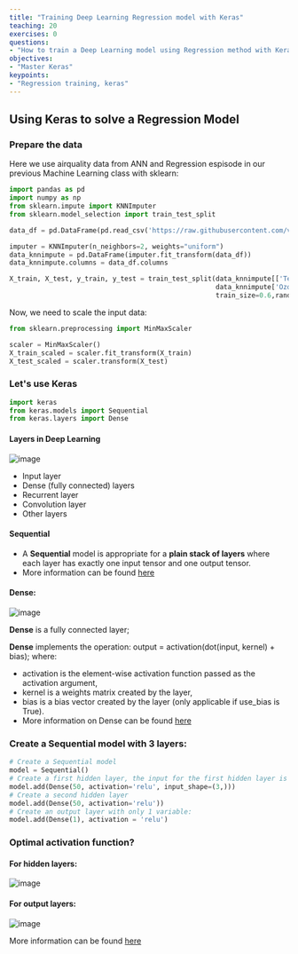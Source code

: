 ```yaml
---
title: "Training Deep Learning Regression model with Keras"
teaching: 20
exercises: 0
questions:
- "How to train a Deep Learning model using Regression method with Keras"
objectives:
- "Master Keras"
keypoints:
- "Regression training, keras"
---
```

## Using Keras to solve a Regression Model

### Prepare the data
Here we use airquality data from ANN and Regression espisode in our previous Machine Learning class with sklearn:

```python
import pandas as pd
import numpy as np
from sklearn.impute import KNNImputer
from sklearn.model_selection import train_test_split

data_df = pd.DataFrame(pd.read_csv('https://raw.githubusercontent.com/vuminhtue/Machine-Learning-Python/master/data/r_airquality.csv'))

imputer = KNNImputer(n_neighbors=2, weights="uniform")
data_knnimpute = pd.DataFrame(imputer.fit_transform(data_df))
data_knnimpute.columns = data_df.columns

X_train, X_test, y_train, y_test = train_test_split(data_knnimpute[['Temp','Wind','Solar.R']],
                                                    data_knnimpute['Ozone'],
                                                    train_size=0.6,random_state=123)
```

Now, we need to scale the input data:

```python
from sklearn.preprocessing import MinMaxScaler

scaler = MinMaxScaler()
X_train_scaled = scaler.fit_transform(X_train)
X_test_scaled = scaler.transform(X_test)
```

### Let's use Keras

```python
import keras
from keras.models import Sequential
from keras.layers import Dense
```

#### Layers in Deep Learning

![image](https://user-images.githubusercontent.com/43855029/129512213-2424ed14-a72f-492e-8597-5976c2ed44c3.png)

- Input layer
- Dense (fully connected) layers
- Recurrent layer
- Convolution layer
- Other layers

#### Sequential

- A **Sequential** model is appropriate for a **plain stack of layers** where each layer has exactly one input tensor and one output tensor.
- More information can be found [here](https://keras.io/guides/sequential_model/)

#### Dense:

![image](https://user-images.githubusercontent.com/43855029/129509811-8b951430-dc5f-47d4-a31b-a12b6edade12.png)

**Dense** is a fully connected layer;

**Dense** implements the operation: output = activation(dot(input, kernel) + bias); where:
- activation is the element-wise activation function passed as the activation argument,
- kernel is a weights matrix created by the layer,
- bias is a bias vector created by the layer (only applicable if use_bias is True).
- More information on Dense can be found [here](https://keras.io/api/layers/core_layers/dense)

### Create a Sequential model with 3 layers:

```python
# Create a Sequential model
model = Sequential()
# Create a first hidden layer, the input for the first hidden layer is input layer which has 3 variables:
model.add(Dense(50, activation='relu', input_shape=(3,)))
# Create a second hidden layer
model.add(Dense(50, activation='relu'))
# Create an output layer with only 1 variable:
model.add(Dense(1), activation = 'relu')
```

### Optimal activation function?
#### For hidden layers:

![image](https://user-images.githubusercontent.com/43855029/129512679-34174dd4-8b79-4625-96d9-c85e5ea95c48.png)

#### For output layers:

![image](https://user-images.githubusercontent.com/43855029/129512553-17bf8d4e-5ed4-4180-aaa7-d180c2d093c0.png)

More information can be found [here](https://machinelearningmastery.com/choose-an-activation-function-for-deep-learning/)

